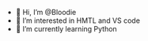 - 👋 Hi, I’m @Bloodie
- 👀 I’m interested in HMTL and VS code
- 🌱 I’m currently learning Python

<!---
BloodieXD/BloodieXD is a ✨ special ✨ repository because its `README.md` (this file) appears on your GitHub profile.
You can click the Preview link to take a look at your changes.
--->
